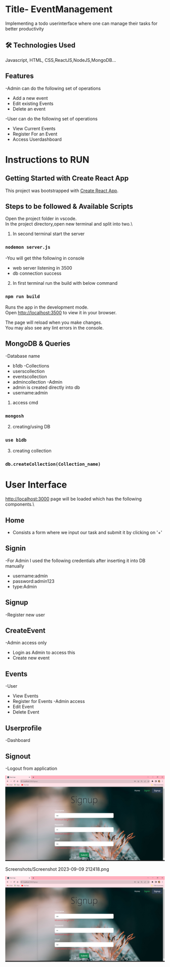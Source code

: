 
# Title- EventManagement

Implementing a todo userinterface where one can manage their tasks for better productivity


## 🛠 Technologies Used
Javascript, HTML, CSS,ReactJS,NodeJS,MongoDB...


## Features

-Admin can do the following set of operations
- Add a new event 
- Edit existing Events
- Delete an event 

-User can do the following set of operations
- View Current Events 
- Register For an Event
- Access Userdashboard 

# Instructions to RUN
## Getting Started with Create React App

This project was bootstrapped with [Create React App](https://github.com/facebook/create-react-app).

## Steps to be followed & Available Scripts
Open the project folder in vscode.\
In the project directory,open new terminal and split into two.\
1. In second terminal start the server
### `nodemon server.js`
-You will get thhe following in console
- web server listening in 3500
- db connection success

2. In first terminal run the build with below command

### `npm run build`

Runs the app in the development mode.\
Open [http://localhost:3500](http://localhost:3500) to view it in your browser.

The page will reload when you make changes.\
You may also see any lint errors in the console.

## MongoDB & Queries
-Database name
- b1db
-Collections
- userscollection
- eventscollection
- admincollection
-Admin
- admin is created directly into db 
- username:admin

1. access cmd
### `mongosh`

2. creating/using DB
### `use b1db`

3. creating collection
### `db.createCollection(Collection_name)`



# User Interface
[http://localhost:3000](http://localhost:3000) page will be loaded which has the following components.\
## Home
- Consists a form where we input our task and submit it by clicking on '+'
## Signin
-For Admin I used the following credentials after inserting it into DB manually
- username:admin
- password:admin123
- type:Admin
## Signup
-Register new user
## CreateEvent
-Admin access only
- Login as Admin to access this 
- Create new event
## Events
-User
- View Events
- Register for Events
-Admin access
- Edit Event
- Delete Event
## Userprofile
-Dashboard
## Signout
-Logout from application

![Alt text](<Screenshots/Screenshot 2023-09-09 212418.png>)

Screenshots/Screenshot 2023-09-09 212418.png

![](Screenshots/Screenshot%202023-09-09%20212418.png)
